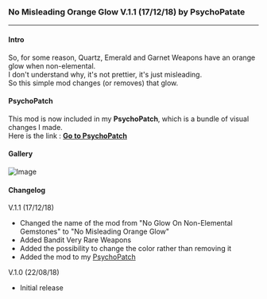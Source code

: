 ### No Misleading Orange Glow V.1.1 (17/12/18) by PsychoPatate
---

#### Intro
So, for some reason, Quartz, Emerald and Garnet Weapons have an orange glow when non-elemental.  
I don't understand why, it's not prettier, it's just misleading.  
So this simple mod changes (or removes) that glow.

#### PsychoPatch
This mod is now included in my **PsychoPatch**, which is a bundle of visual changes I made.  
Here is the link : **[Go to PsychoPatch](https://github.com/BLCM/BLCMods/tree/master/Borderlands%202%20mods/PsychoPatate/PsychoPatch)**

#### Gallery
![Image](https://i.imgur.com/GhoGzSu.gif)

#### Changelog
V.1.1 (17/12/18)
- Changed the name of the mod from "No Glow On Non-Elemental Gemstones" to "No Misleading Orange Glow"
- Added Bandit Very Rare Weapons
- Added the possibility to change the color rather than removing it
- Added the mod to my [PsychoPatch](https://github.com/BLCM/BLCMods/tree/master/Borderlands%202%20mods/PsychoPatate/PsychoPatch)

V.1.0 (22/08/18)
- Initial release
